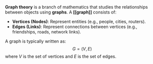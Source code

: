 **Graph theory** is a branch of mathematics that studies the relationships between objects using **graphs**. A **[[graph]]** consists of:

- **Vertices (Nodes)**: Represent entities (e.g., people, cities, routers).
- **Edges (Links)**: Represent connections between vertices (e.g., friendships, roads, network links).

A graph is typically written as:
$$G = (V, E)$$
where $V$ is the set of vertices and $E$ is the set of edges.